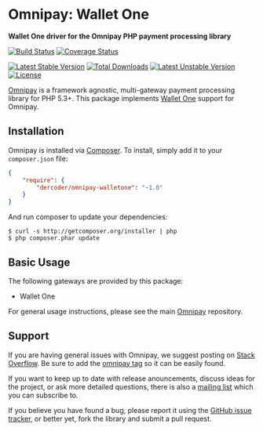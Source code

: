 # Omnipay: Wallet One

**Wallet One driver for the Omnipay PHP payment processing library**

[![Build Status](https://travis-ci.org/dercoder/omnipay-walletone.svg?branch=master)](https://travis-ci.org/dercoder/omnipay-walletone)
[![Coverage Status](https://coveralls.io/repos/dercoder/omnipay-walletone/badge.svg?branch=master&service=github)](https://coveralls.io/github/dercoder/omnipay-walletone?branch=master)

[![Latest Stable Version](https://poser.pugx.org/dercoder/omnipay-walletone/v/stable.png)](https://packagist.org/packages/dercoder/omnipay-walletone)
[![Total Downloads](https://poser.pugx.org/dercoder/omnipay-walletone/downloads.png)](https://packagist.org/packages/dercoder/omnipay-walletone)
[![Latest Unstable Version](https://poser.pugx.org/dercoder/omnipay-walletone/v/unstable.png)](https://packagist.org/packages/dercoder/omnipay-walletone)
[![License](https://poser.pugx.org/dercoder/omnipay-walletone/license.png)](https://packagist.org/packages/dercoder/omnipay-walletone)

[Omnipay](https://github.com/omnipay/omnipay) is a framework agnostic, multi-gateway payment
processing library for PHP 5.3+. This package implements [Wallet One](http://www.walletone.com) support for Omnipay.

## Installation

Omnipay is installed via [Composer](http://getcomposer.org/). To install, simply add it
to your `composer.json` file:

```json
{
    "require": {
        "dercoder/omnipay-walletone": "~1.0"
    }
}
```

And run composer to update your dependencies:

    $ curl -s http://getcomposer.org/installer | php
    $ php composer.phar update

## Basic Usage

The following gateways are provided by this package:

* Wallet One

For general usage instructions, please see the main [Omnipay](https://github.com/omnipay/omnipay)
repository.

## Support

If you are having general issues with Omnipay, we suggest posting on
[Stack Overflow](http://stackoverflow.com/). Be sure to add the
[omnipay tag](http://stackoverflow.com/questions/tagged/omnipay) so it can be easily found.

If you want to keep up to date with release anouncements, discuss ideas for the project,
or ask more detailed questions, there is also a [mailing list](https://groups.google.com/forum/#!forum/omnipay) which
you can subscribe to.

If you believe you have found a bug, please report it using the [GitHub issue tracker](https://github.com/dercoder/omnipay-walletone/issues),
or better yet, fork the library and submit a pull request.